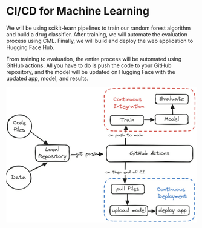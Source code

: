 # CI/CD for Machine Learning

We will be using scikit-learn pipelines to train our random forest algorithm and build a drug classifier. After training, we will automate the evaluation process using CML. Finally, we will build and deploy the web application to Hugging Face Hub.

From training to evaluation, the entire process will be automated using GitHub actions. All you have to do is push the code to your GitHub repository, and the model will be updated on Hugging Face with the updated app, model, and results.

![screenshot](pics/project_description.png)